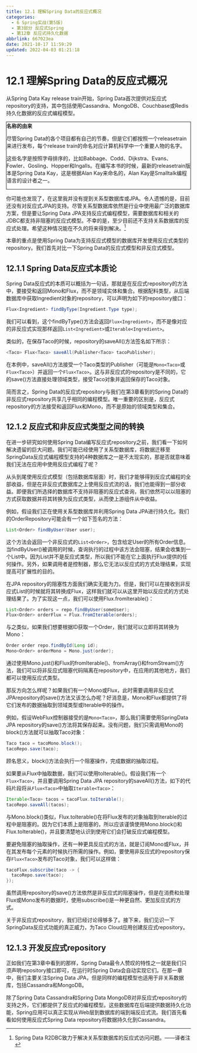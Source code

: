 ```yaml
---
title: 12.1 理解Spring Data的反应式概况
categories: 
  - 6 Spring实战(第5版)
  - 第3部分 反应式Spring
  - 第12章 反应式持久化数据
abbrlink: 667023ea
date: 2021-10-17 11:59:29
updated: 2022-04-03 01:21:18
---
```

# 12.1 理解Spring Data的反应式概况
从Spring Data Kay release train开始，Spring Data首次提供对反应式repository的支持，其中包括使用Cassandra、MongoDB、Couchbase或Redis持久化数据的反应式编程模型。

<div style="border:1px solid;"><strong>名称的由来</strong><br><p>尽管Spring Data的各个项目都有自己的节奏，但是它们都按照一个releasetrain来进行发布，每个release train的命名对应计算机科学中一个重要人物的名字。</p><p>这些名字是按照字母排序的，比如Babbage、Codd、Dijkstra、Evans、Fowler、Gosling、Hopper和Ingalls。在编写本书的时候，最新的releasetrain版本是Spring Data Kay，这是根据Alan Kay来命名的，Alan Kay是Smalltalk编程语言的设计者之一。</p></div>

你可能也发现了，在这里我并没有提到关系型数据库或JPA。令人遗憾的是，目前还没有对反应式JPA的支持。尽管关系型数据库依然是行业中使用最广泛的数据库方案，但是要让Spring Data JPA支持反应式编程模型，需要数据库和相关的JDBC都支持非阻塞的反应式模型。不幸的是，至少目前还不支持关系数据库的反应式处理。希望这种情况能在不久的将来得到解决。[^1]

本章的重点是使用Spring Data为支持反应式模型的数据库开发使用反应式类型的repository。我们首先对比一下Spring Data的反应式模型和非反应式模型。

## 12.1.1 Spring Data反应式本质论
Spring Data反应式的本质可以概括为一句话，那就是在反应式repository的方法中，要接受和返回Mono和Flux，而不是领域实体和集合。根据配料类型，从后端数据库中获取Ingredient对象的repository，可以声明为如下的repository接口：

```java
Flux<Ingredient> findByType(Ingredient.Type type);
```

我们可以看到，这个findByType()方法会返回`Flux<Ingredient>`，而不是像对应的非反应式实现那样返回`List<Ingredient>`或`Iterable<Ingredient>`。

类似的，在保存Taco的时候，repository的saveAll()方法签名如下所示：

```java
<Taco> Flux<Taco> saveAll(Publisher<Taco> tacoPublisher);
```

在本例中，saveAll()方法接受一个Taco类型的Publisher（可能是`Mono<Taco>`或`Flux<Taco>`）并返回一个`Flux<Taco>`。这与非反应式的repository是不同的，它的save()方法直接处理领域类型，接受Taco对象并返回保存的Taco对象。

简而言之，Spring Data的反应式repository与我们在第3章看到的Spring Data的非反应式repository共享几乎相同的编程模型。唯一重要的区别是，反应式repository的方法接受和返回Flux和Mono，而不是原始的领域类型和集合。

## 12.1.2 反应式和非反应式类型之间的转换
在进一步研究如何使用Spring Data编写反应式repository之前，我们看一下如何解决遗留的巨大问题。我们可能已经使用了关系型数据库，将数据迁移至SpringData反应式编程模型支持的4种数据库之一是不太现实的，那是否就意味着我们无法在应用中使用反应式编程了呢？

从头到尾使用反应式模型（包括数据库层面）时，我们才能够得到反应式编程的全部收益，但是在非反应式数据库之上使用反应式流的话，我们也能得到一部分收益。即便我们所选择的数据库不支持非阻塞的反应式查询，我们依然可以以阻塞的方式获取数据并将其转换为反应式类型，从而使上游组件从中收益。

例如，假设我们正在使用关系型数据库并利用Spring Data JPA进行持久化。我们的OrderRepository可能会有一个如下签名的方法：

```java
List<Order> findByUser(User user);
```

这个方法会返回一个非反应式的`List<Order>`，包含给定User的所有Order信息。当findByUser()被调用的时候，查询执行的过程中该方法会阻塞，结果会收集到一个List中。因为List并不是反应式类型，所以我们不能在它上面执行Flux提供的任何操作。另外，如果调用者是控制器，那么它无法以反应式的方式处理结果，实现提高可扩展性的目的。

在JPA repository的阻塞性方面我们确实无能为力。但是，我们可以在接收到非反应式List的时候就将其转换成Flux，这样我们就可以从这里开始以反应式的方式处理结果了。为了实现这一点，我们可以使用Flux.fromIterable()：

```java
List<Order> orders = repo.findByUser(someUser);
Flux<Order> orderFlux = Flux.fromIterable(orders);
```

与之类似，如果我们想要根据ID获取一个Order，我们就可以立即将其转换为Mono：

```java
Order order repo.findById(Long id);
Mono<Order> orderMono = Mono.just(order);
```

通过使用Mono.just()和Flux的fromIterable()、fromArray()和fromStream()方法，我们可以将非反应式阻塞代码隔离在repository中，在应用的其他地方，我们都可以使用反应式类型。

那反方向怎么样呢？如果我们有一个Mono或Flux，此时需要调用非反应式JPArepository的save()方法又该怎么办呢？好消息是，Mono和Flux都提供了将它们发布的数据抽取到领域类型或Iterable中的操作。

例如，假设WebFlux控制器接受的是`Mono<Taco>`，那么我们需要使用SpringData JPA repository的save()方法将其保存起来。没有问题，我们只需调用Mono的block()方法就可以抽取Taco对象：

```java
Taco taco = tacoMono.block();
tacoRepo.save(taco);
```

顾名思义，block()方法会执行一个阻塞操作，完成数据的抽取过程。

如果要从Flux中抽取数据，我们可以使用toIterable()。假设我们有一个`Flux<Taco>`，并且要调用Spring Data JPA repository的saveAll()方法，如下的代码片段将从`Flux<Taco>`中抽取`Iterable<Taco>`：

```java
Iterable<Taco> tacos = tacoFlux.toIterable();
tacoRepo.saveAll(tacos);
```

与Mono.block()类似，Flux.toIterable()在将Flux发布的对象抽取到Iterable的过程中是阻塞的。因为它们本质上是阻塞的，所以应该谨慎使用Mono.block()和Flux.toIterable()，并且要清楚地认识到使用它们会打破反应式编程模型。

要避免阻塞的抽取操作，还有一种更具反应式的方法，就是订阅Mono或Flux，并在其发布每个元素的时候执行所需的操作。例如，要使用非反应式的repository保存`Flux<Taco>`发布的Taco对象，我们可以这样做：

```java
tacoFlux.subscribe(taco -> {
  tacoRepo.save(taco);
});
```

虽然调用repository的save()方法依然是非反应式的阻塞操作，但是在消费和处理Flux或Mono发布的数据时，使用subscribe()是一种更自然、更加反应式的方式。

关于非反应式repository，我们已经讨论得够多了。接下来，我们见识一下SpringData反应式功能的真正威力，为Taco Cloud应用创建反应式repository。

## 12.1.3 开发反应式repository
正如我们在第3章中看到的那样，Spring Data最令人赞叹的特性之一就是我们只须声明repository接口即可，在运行时Spring Data会自动实现它们。在那一章中，我们主要关注Spring Data JPA，但是同样的编程模型也适用于非关系数据库，包括Cassandra和MongoDB。

除了Spring Data Cassandra和Spring Data MongoDB对非反应式repository的支持之外，它们都提供了反应式的编程模型。这些数据库在后端提供数据持久化功能，Spring应用可以真正实现从Web层到数据库的端到端反应式流。我们首先看看如何使用反应式Spring Data repository将数据持久化到Cassandra。

[^1]: Spring Data R2DBC致力于解决关系型数据库的反应式访问问题。——译者注
